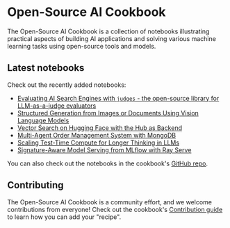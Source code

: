 # Open-Source AI Cookbook

The Open-Source AI Cookbook is a collection of notebooks illustrating practical aspects of building AI
applications and solving various machine learning tasks using open-source tools and models.

## Latest notebooks

Check out the recently added notebooks:

- [Evaluating AI Search Engines with `judges` - the open-source library for LLM-as-a-judge evaluators](llm_judge_evaluating_ai_search_engines_with_judges_library)
- [Structured Generation from Images or Documents Using Vision Language Models](structured_generation_vision_language_models)
- [Vector Search on Hugging Face with the Hub as Backend](vector_search_with_hub_as_backend)
- [Multi-Agent Order Management System with MongoDB](mongodb_smolagents_multi_micro_agents)
- [Scaling Test-Time Compute for Longer Thinking in LLMs](search_and_learn)
- [Signature-Aware Model Serving from MLflow with Ray Serve](mlflow_ray_serve)

You can also check out the notebooks in the cookbook's [GitHub repo](https://github.com/huggingface/cookbook).

## Contributing

The Open-Source AI Cookbook is a community effort, and we welcome contributions from everyone!
Check out the cookbook's [Contribution guide](https://github.com/huggingface/cookbook/blob/main/README.md) to learn
how you can add your "recipe".
